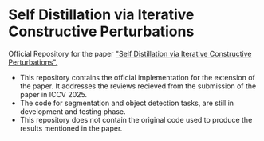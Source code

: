 # Self Distillation via Iterative Constructive Perturbations
Official Repository for the paper ["Self Distillation via Iterative Constructive Perturbations".](https://scholar.google.com/scholar?hl=en&as_sdt=0%2C5&q=https%3A%2F%2Farxiv.org%2Fabs%2F2505.14751&btnG=)


- This repository contains the official implementation for the extension of the paper. It addresses the reviews recieved from the submission of the paper in ICCV 2025.
- The code for segmentation and object detection tasks, are still in development and testing phase.
- This repository does not contain the original code used to produce the results mentioned in the paper.
